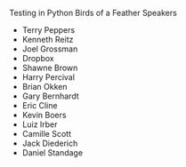 
Testing in Python Birds of a Feather Speakers

- Terry Peppers
- Kenneth Reitz
- Joel Grossman
- Dropbox
- Shawne Brown
- Harry Percival
- Brian Okken
- Gary Bernhardt
- Eric Cline
- Kevin Boers
- Luiz Irber
- Camille Scott
- Jack Diederich
- Daniel Standage
